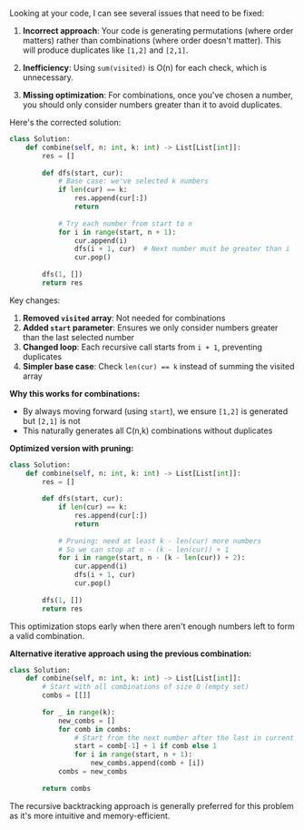 Looking at your code, I can see several issues that need to be fixed:

1. **Incorrect approach**: Your code is generating permutations (where order matters) rather than combinations (where order doesn't matter). This will produce duplicates like `[1,2]` and `[2,1]`.

2. **Inefficiency**: Using `sum(visited)` is O(n) for each check, which is unnecessary.

3. **Missing optimization**: For combinations, once you've chosen a number, you should only consider numbers greater than it to avoid duplicates.

Here's the corrected solution:

```python
class Solution:
    def combine(self, n: int, k: int) -> List[List[int]]:
        res = []
        
        def dfs(start, cur):
            # Base case: we've selected k numbers
            if len(cur) == k:
                res.append(cur[:])
                return
            
            # Try each number from start to n
            for i in range(start, n + 1):
                cur.append(i)
                dfs(i + 1, cur)  # Next number must be greater than i
                cur.pop()
        
        dfs(1, [])
        return res
```

Key changes:
1. **Removed `visited` array**: Not needed for combinations
2. **Added `start` parameter**: Ensures we only consider numbers greater than the last selected number
3. **Changed loop**: Each recursive call starts from `i + 1`, preventing duplicates
4. **Simpler base case**: Check `len(cur) == k` instead of summing the visited array

**Why this works for combinations:**
- By always moving forward (using `start`), we ensure `[1,2]` is generated but `[2,1]` is not
- This naturally generates all C(n,k) combinations without duplicates

**Optimized version with pruning:**

```python
class Solution:
    def combine(self, n: int, k: int) -> List[List[int]]:
        res = []
        
        def dfs(start, cur):
            if len(cur) == k:
                res.append(cur[:])
                return
            
            # Pruning: need at least k - len(cur) more numbers
            # So we can stop at n - (k - len(cur)) + 1
            for i in range(start, n - (k - len(cur)) + 2):
                cur.append(i)
                dfs(i + 1, cur)
                cur.pop()
        
        dfs(1, [])
        return res
```

This optimization stops early when there aren't enough numbers left to form a valid combination.

**Alternative iterative approach using the previous combination:**

```python
class Solution:
    def combine(self, n: int, k: int) -> List[List[int]]:
        # Start with all combinations of size 0 (empty set)
        combs = [[]]
        
        for _ in range(k):
            new_combs = []
            for comb in combs:
                # Start from the next number after the last in current combination
                start = comb[-1] + 1 if comb else 1
                for i in range(start, n + 1):
                    new_combs.append(comb + [i])
            combs = new_combs
        
        return combs
```

The recursive backtracking approach is generally preferred for this problem as it's more intuitive and memory-efficient.